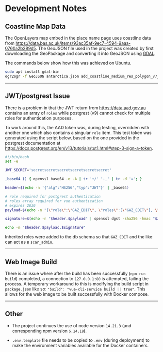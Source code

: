 # Development Notes

## Coastline Map Data

The OpenLayers map embed in the place name page uses coastline data from <https://data.bas.ac.uk/items/93ac35af-9ec7-4594-9aaa-0760a2b289d5>. The GeoJSON file used in the project was created by first downloading the GeoPackage and converting it into GeoJSON using [GDAL](https://gdal.org/en/stable/).

The commands below show how this was achieved on Ubuntu.
```bash
sudo apt install gdal-bin
ogr2ogr -f GeoJSON antarctica.json add_coastline_medium_res_polygon_v7_10.gpkg add_coastline_medium_res_polygon_v7_10
```
---

## JWT/postgrest Issue

There is a problem in that the JWT return from <https://data.aad.gov.au> contains an array of `roles` while postgrest (v9) cannot check for multiple roles for authentication purposes.

To work around this, the AAD token was, during testing, overridden with another one which also contains a singular `role` item. This test token was generated using the script below, based on the one provided in the postgrest documentation at <https://docs.postgrest.org/en/v13/tutorials/tut1.html#step-3-sign-a-token>.

```bash
#!/bin/bash
set -e

JWT_SECRET='secretsecretsecretsecretsecretsecret'

_base64 () { openssl base64 -e -A | tr '+/' '-_' | tr -d '='; }

header=$(echo -n '{"alg":"HS256","typ":"JWT"}' | _base64)

# role required for postgrest authentication
# roles array required for vue authentication
# expires 2030
payload=$(echo -n "{\"role\":\"GAZ_EDIT\", \"roles\":[\"GAZ_EDIT\"], \"user\": {\"username\": \"test\"}, \"iat\":1758248439, \"exp\":1915978831}" | _base64)

signature=$(echo -n "$header.$payload" | openssl dgst -sha256 -hmac "$JWT_SECRET" -binary | _base64)

echo -n "$header.$payload.$signature"
```

Inherited roles were added to the db schema so that `GAZ_EDIT` and the like can act as a `scar_admin`.

---

## Web Image Build

There is an issue where after the build has been successfully (`npm run build`) completed, a connection to `127.0.0.1:80` is attempted, failing the process. A temporary workaround to this is modifying the build script in `package.json` like so: `"build": "vue-cli-service build || true"`. This allows for the web image to be built successfully with Docker compose.

---

## Other

- The project continues the use of node version `14.21.3` (and corresponding npm version `6.14.18`).

- `.env.template` file needs to be copied to `.env` (during deployment) to make the environment variables available for the Docker containers.
